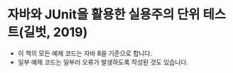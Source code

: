 # 자바와 JUnit을 활용한 실용주의 단위 테스트(길벗, 2019)

- 이 책의 모든 예제 코드는 자바 8을 기준으로 합니다.
- 일부 예제 코드는 일부러 오류가 발생하도록 작성된 것도 있습니다.
